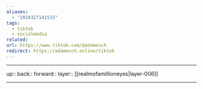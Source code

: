 ```yaml
---
aliases:
  - "2024327141515"
tags:
  - tiktok
  - socialmedia
related: 
url: https://www.tiktok.com/@adamesch
redirect: https://adamesch.online/tiktok
---
```




***

up:: 
back:: 
forward:: 
layer:: [[realmofamillioneyes|layer-006]]

***
